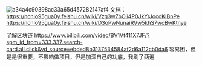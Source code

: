 ![a34a4c90398ac33a65d457282147af4](https://github.com/user-attachments/assets/29985e7d-c06f-4cfe-b4b3-37f14256217e)
文档：
https://ncnlo95gua0y.feishu.cn/wiki/Vzg3w7bOii4P0JkYrJocoKIBnPe
https://ncnlo95gua0y.feishu.cn/wiki/D3oPwNunaiRVw5khS7wcBwKtnye

了解区块链
https://www.bilibili.com/video/BV1Vt411X7JF/?spm_id_from=333.337.search-card.all.click&vd_source=ebded8b3137534584af2d6a112cb0da6
容易困，但是是很重要，不影响做项目，但是加深自己的功底，我刷了两遍
